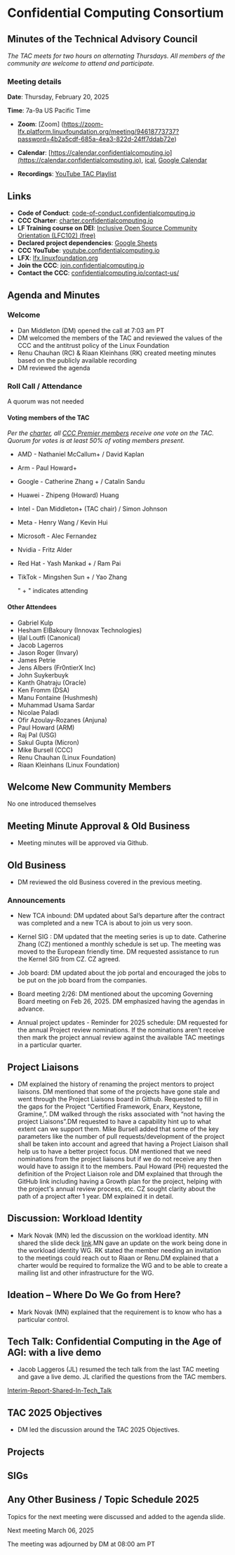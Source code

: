 # Confidential Computing Consortium

## Minutes of the Technical Advisory Council

*The TAC meets for two hours on alternating Thursdays. All members of the community are welcome to attend and participate.*

### Meeting details

**Date**: Thursday, February 20, 2025

**Time**: 7a-9a US Pacific Time

* **Zoom**: [Zoom] (https://zoom-lfx.platform.linuxfoundation.org/meeting/94618773737?password=4b2a5cdf-685a-4ea3-822d-24ff7ddab72e) 

* **Calendar**: [https://calendar.confidentialcomputing.io](https://calendar.confidentialcomputing.io),
[ical](https://calendar.google.com/calendar/ical/c\_c0pcihr7n2n1k3a38i32d9ag10%40group.calendar.google.com/public/basic.ics),
[Google Calendar](https://calendar.google.com/calendar/u/0/r?cid=c\_c0pcihr7n2n1k3a38i32d9ag10@group.calendar.google.com)

* **Recordings**: [YouTube TAC Playlist](https://www.youtube.com/playlist?list=PLmfkUJc39uMjaB_I1dYW72I44kr9QzG_B)

## Links

* **Code of Conduct**: [code-of-conduct.confidentialcomputing.io](https://code-of-conduct.confidentialcomputing.io)
* **CCC Charter**: [charter.confidentialcomputing.io](https://charter.confidentialcomputing.io)
* **LF Training course on DEI**: [Inclusive Open Source Community Orientation (LFC102) (free)](https://training.linuxfoundation.org/training/inclusive-open-source-community-orientation-lfc102/)
* **Declared project dependencies**: [Google Sheets](https://docs.google.com/spreadsheets/d/1UKnbbGWXYLjnPZsox3zmYo59nv3XSXjePfas5E2fER0/edit#gid=0)
* **CCC YouTube**: [youtube.confidentialcomputing.io](https://youtube.confidentialcomputing.io)
* **LFX**: [lfx.linuxfoundation.org](https://lfx.linuxfoundation.org)
* **Join the CCC**: [join.confidentialcomputing.io](https://join.confidentialcomputing.io)
* **Contact the CCC**: [confidentialcomputing.io/contact-us/](https://confidentialcomputing.io/contact-us/)

## Agenda and Minutes

### Welcome

* Dan Middleton (DM) opened the call at 7:03 am PT
* DM welcomed the members of the TAC and reviewed the values of the CCC and the antitrust policy of the Linux Foundation
* Renu Chauhan (RC) & Riaan Kleinhans (RK) created meeting minutes based on the publicly available recording
* DM reviewed the agenda

### Roll Call / Attendance

A quorum was not needed

#### Voting members of the TAC

*Per the [charter](https://charter.confidentialcomputing.io), all [CCC Premier members](https://confidentialcomputing.io/members/) receive one vote on the TAC. Quorum for votes is at least 50% of voting members present.*

* AMD - Nathaniel McCallum+   / David Kaplan
* Arm - Paul Howard+ 
* Google - Catherine Zhang +   / Catalin Sandu 
* Huawei - Zhipeng (Howard) Huang 
* Intel - Dan Middleton+ (TAC chair)  / Simon Johnson
* Meta - Henry Wang / Kevin Hui
* Microsoft - Alec Fernandez  
* Nvidia - Fritz Alder 
* Red Hat -  Yash Mankad +  / Ram Pai 
* TikTok -  Mingshen Sun + / Yao Zhang

   " + " indicates attending

#### Other Attendees


* Gabriel Kulp 
* Hesham ElBakoury  (Innovax Technologies)  
* Ijlal Loutfi (Canonical)
* Jacob Lagerros
* Jason Roger (Invary)
* James Petrie 
* Jens Albers (Fr0ntierX Inc)
* John Suykerbuyk 
* Kanth Ghatraju (Oracle) 
* Ken Fromm  (DSA)
* Manu Fontaine (Hushmesh)
* Muhammad Usama Sardar 
* Nicolae Paladi 
* Ofir Azoulay-Rozanes (Anjuna)
* Paul Howard (ARM)
* Raj Pal (USG)
* Sakul Gupta (Micron)
* Mike Bursell (CCC)
* Renu Chauhan (Linux Foundation)
* Riaan Kleinhans (Linux Foundation)
 

## Welcome New Community Members

No one introduced themselves 


## Meeting Minute Approval & Old Business

* Meeting minutes will be approved via Github.


## Old Business

* DM reviewed the old Business covered in the previous meeting. 

### Announcements 
* New TCA inbound: DM updated about Sal’s departure after the contract was completed and a new TCA is about to join us very soon. 
* Kernel SIG : DM updated that the meeting series is up to date. Catherine Zhang (CZ) mentioned a monthly schedule is set up. The meeting was moved to the European friendly time. DM requested assistance to run the Kernel SIG from CZ. CZ agreed.

* Job board: DM updated about the job portal and encouraged the jobs to be put on the job board from the companies. 

* Board meeting 2/26: DM mentioned about the upcoming Governing Board meeting on Feb 26, 2025. DM emphasized having the agendas in advance.
 
* Annual project updates - Reminder for 2025 schedule: DM requested for the annual Project review nominations. If the nominations aren’t receive then mark the project annual review against the available TAC meetings in a particular quarter.

## Project Liaisons
* DM explained the history of renaming the project mentors to project liaisons. DM mentioned that some of the projects have gone stale and went through the Project Liaisons board in Github. Requested to fill in the gaps for the Project “Certified Framework, Enarx, Keystone, Gramine,”. DM walked through the risks associated with “not having the project Liaisons”.DM requested to have a capability hint up to what extent can we support them. Mike Bursell added that some of the key parameters like the number of pull requests/development of the project shall be taken into account and agreed that having a Project Liaison shall help us to have a better project focus. DM mentioned that we need nominations from the project liaisons but if we do not receive any then would have to assign it to the members. Paul Howard (PH) requested the definition of the Project Liaison role and DM explained that through the GitHub link including having a Growth plan for the project, helping with the project's annual review process, etc.
CZ sought clarity about the path of a project after 1 year. DM explained it in detail.
  

## Discussion:   Workload Identity 
* Mark Novak (MN) led the discussion on the workload identity. MN shared the slide deck [link](https://docs.google.com/presentation/d/1ivcEay0dU80DvsoWaUeWiTjDFrfga3MREWDL2O8U6OQ/edit#slide=id.p).MN gave an update on the work being done in the workload identity WG. RK stated the member needing an invitation to the meetings could reach out to Riaan or Renu.DM explained that a charter would be required to formalize the WG and to be able to create a mailing list and other infrastructure for the WG.

## Ideation – Where Do We Go from Here?
* Mark Novak (MN) explained that the requirement is to know who has a particular control. 

## Tech Talk: Confidential Computing in the Age of AGI: with a live demo 
* Jacob Laggeros (JL) resumed the tech talk from the last TAC meeting and gave a live demo. JL clarified the questions from the TAC members.

[Interim-Report-Shared-In-Tech_Talk](FlexHEG-Interim-Report_2024.pdf)

## TAC 2025 Objectives
* DM led the discussion around the TAC 2025 Objectives. 

## Projects

## SIGs

## Any Other Business / Topic Schedule 2025

Topics for the next meeting were discussed and added to the agenda slide.

Next meeting March 06, 2025

The meeting was adjourned by DM at 08:00 am PT
